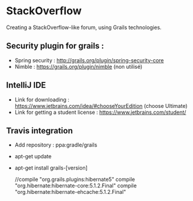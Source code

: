 # StackOverflow
Creating a StackOverflow-like forum, using Grails technologies.

## Security plugin for grails :
 - Spring security : http://grails.org/plugin/spring-security-core
 - Nimble : https://grails.org/plugin/nimble (non utilisé)

## IntelliJ IDE

 - Link for downloading : https://www.jetbrains.com/idea/#chooseYourEdition (choose Ultimate)
 - Link for getting a student license : https://www.jetbrains.com/student/
 
## Travis integration

 - Add repository : ppa:gradle/grails
 - apt-get update
 - apt-get install grails-[version]


    //compile "org.grails.plugins:hibernate5"
    compile "org.hibernate:hibernate-core:5.1.2.Final"
    compile "org.hibernate:hibernate-ehcache:5.1.2.Final"